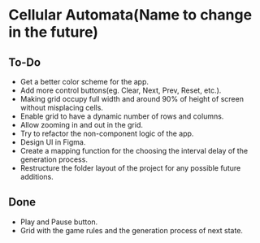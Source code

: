 # Cellular Automata(Name to change in the future)

## To-Do

* Get a better color scheme for the app.
* Add more control buttons(eg. Clear, Next, Prev, Reset, etc.).
* Making grid occupy full width and around 90% of height of screen without misplacing cells.
* Enable grid to have a dynamic number of rows and columns.
* Allow zooming in and out in the grid.
* Try to refactor the non-component logic of the app.
* Design UI in Figma.
* Create a mapping function for the choosing the interval delay of the generation process.
* Restructure the folder layout of the project for any possible future additions.

## Done

* Play and Pause button.
* Grid with the game rules and the generation process of next state.
